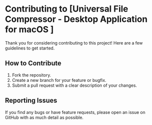 # Contributing to [Universal File Compressor - Desktop Application for macOS ]

Thank you for considering contributing to this project! Here are a few guidelines to get started.

## How to Contribute
1. Fork the repository.
2. Create a new branch for your feature or bugfix.
3. Submit a pull request with a clear description of your changes.

## Reporting Issues
If you find any bugs or have feature requests, please open an issue on GitHub with as much detail as possible.
